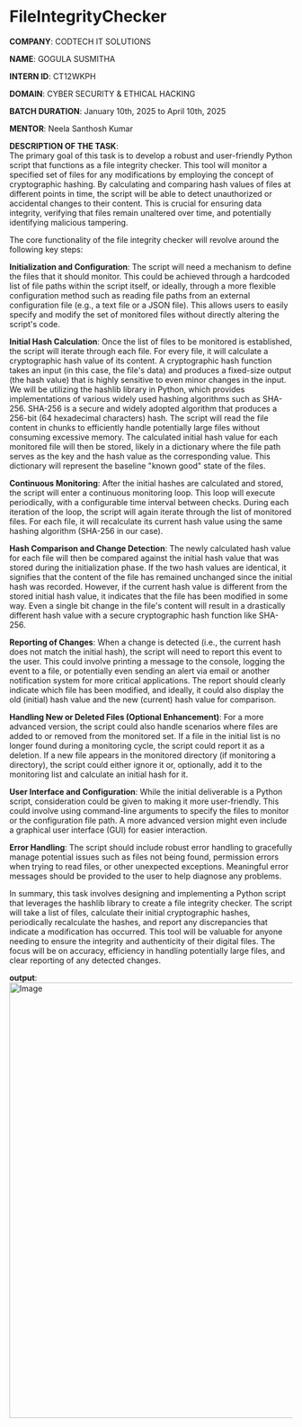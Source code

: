 # FileIntegrityChecker                                                                                                                                                        


**COMPANY**: CODTECH IT SOLUTIONS                                                                                                                                                 

**NAME**: GOGULA SUSMITHA                                                                                                                                                         

**INTERN ID**: CT12WKPH                                                                                                                                                           

**DOMAIN**: CYBER SECURITY & ETHICAL HACKING                                                                                                                                      

**BATCH DURATION**: January 10th, 2025 to April 10th, 2025                                                                                                                       

**MENTOR**: Neela Santhosh Kumar                                                                                                                                                  

**DESCRIPTION OF THE TASK**:                                                                                                                                                      
The primary goal of this task is to develop a robust and user-friendly Python script that functions as a file integrity checker. This tool will monitor a specified set of files for any modifications by employing the concept of cryptographic hashing. By calculating and comparing hash values of files at different points in time, the script will be able to detect unauthorized or accidental changes to their content. This is crucial for ensuring data integrity, verifying that files remain unaltered over time, and potentially identifying malicious tampering.

The core functionality of the file integrity checker will revolve around the following key steps:

**Initialization and Configuration**: The script will need a mechanism to define the files that it should monitor. This could be achieved through a hardcoded list of file paths within the script itself, or ideally, through a more flexible configuration method such as reading file paths from an external configuration file (e.g., a text file or a JSON file). This allows users to easily specify and modify the set of monitored files without directly altering the script's code.

**Initial Hash Calculation**: Once the list of files to be monitored is established, the script will iterate through each file. For every file, it will calculate a cryptographic hash value of its content. A cryptographic hash function takes an input (in this case, the file's data) and produces a fixed-size output (the hash value) that is highly sensitive to even minor changes in the input. We will be utilizing the hashlib library in Python, which provides implementations of various widely used hashing algorithms such as SHA-256. SHA-256 is a secure and widely adopted algorithm that produces a 256-bit (64 hexadecimal characters) hash. The script will read the file content in chunks to efficiently handle potentially large files without consuming excessive memory. The calculated initial hash value for each monitored file will then be stored, likely in a dictionary where the file path serves as the key and the hash value as the corresponding value. This dictionary will represent the baseline "known good" state of the files.   

**Continuous Monitoring**: After the initial hashes are calculated and stored, the script will enter a continuous monitoring loop. This loop will execute periodically, with a configurable time interval between checks. During each iteration of the loop, the script will again iterate through the list of monitored files. For each file, it will recalculate its current hash value using the same hashing algorithm (SHA-256 in our case).

**Hash Comparison and Change Detection**: The newly calculated hash value for each file will then be compared against the initial hash value that was stored during the initialization phase. If the two hash values are identical, it signifies that the content of the file has remained unchanged since the initial hash was recorded. However, if the current hash value is different from the stored initial hash value, it indicates that the file has been modified in some way. Even a single bit change in the file's content will result in a drastically different hash value with a secure cryptographic hash function like SHA-256.   

**Reporting of Changes**: When a change is detected (i.e., the current hash does not match the initial hash), the script will need to report this event to the user. This could involve printing a message to the console, logging the event to a file, or potentially even sending an alert via email or another notification system for more critical applications. The report should clearly indicate which file has been modified, and ideally, it could also display the old (initial) hash value and the new (current) hash value for comparison.

**Handling New or Deleted Files (Optional Enhancement)**: For a more advanced version, the script could also handle scenarios where files are added to or removed from the monitored set. If a file in the initial list is no longer found during a monitoring cycle, the script could report it as a deletion. If a new file appears in the monitored directory (if monitoring a directory), the script could either ignore it or, optionally, add it to the monitoring list and calculate an initial hash for it.

**User Interface and Configuration**: While the initial deliverable is a Python script, consideration could be given to making it more user-friendly. This could involve using command-line arguments to specify the files to monitor or the configuration file path. A more advanced version might even include a graphical user interface (GUI) for easier interaction.

**Error Handling**: The script should include robust error handling to gracefully manage potential issues such as files not being found, permission errors when trying to read files, or other unexpected exceptions. Meaningful error messages should be provided to the user to help diagnose any problems.

In summary, this task involves designing and implementing a Python script that leverages the hashlib library to create a file integrity checker. The script will take a list of files, calculate their initial cryptographic hashes, periodically recalculate the hashes, and report any discrepancies that indicate a modification has occurred. This tool will be valuable for anyone needing to ensure the integrity and authenticity of their digital files. The focus will be on accuracy, efficiency in handling potentially large files, and clear reporting of any detected changes.                                                                                                                     


**output**: <img width="775" alt="Image" src="https://github.com/user-attachments/assets/1cdaf3fc-6ddb-4dcf-a088-5186a74a386c" />
